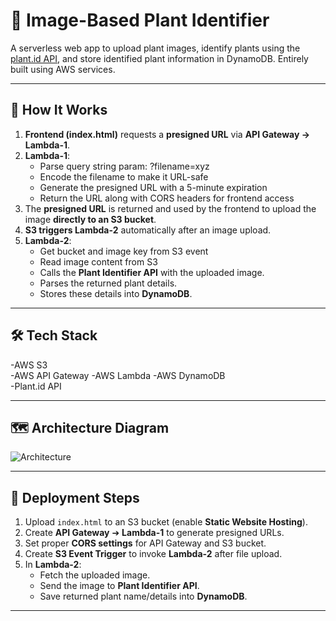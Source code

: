 # 🌿 Image-Based Plant Identifier

A serverless web app to upload plant images, identify plants using the [plant.id API](https://web.plant.id/), and store identified plant information in DynamoDB. Entirely built using AWS services.

---

## 📸 How It Works

1. **Frontend (index.html)** requests a **presigned URL** via **API Gateway → Lambda-1**.
2. **Lambda-1**:
     - Parse query string param: ?filename=xyz
     - Encode the filename to make it URL-safe
     - Generate the presigned URL with a 5-minute expiration
     - Return the URL along with CORS headers for frontend access     
4. The **presigned URL** is returned and used by the frontend to upload the image **directly to an S3 bucket**.
5. **S3 triggers Lambda-2** automatically after an image upload.
6. **Lambda-2**:
    - Get bucket and image key from S3 event
    - Read image content from S3
    - Calls the **Plant Identifier API** with the uploaded image.
    - Parses the returned plant details.
    - Stores these details into **DynamoDB**.
---

## 🛠️ Tech Stack

-AWS S3      
-AWS API Gateway
-AWS Lambda
-AWS DynamoDB    
-Plant.id API    

---

## 🗺️ Architecture Diagram

![Architecture](architecture_diagram.png)

---

## 🚀 Deployment Steps

1. Upload `index.html` to an S3 bucket (enable **Static Website Hosting**).
2. Create **API Gateway** ➔ **Lambda-1** to generate presigned URLs.
3. Set proper **CORS settings** for API Gateway and S3 bucket.
4. Create **S3 Event Trigger** to invoke **Lambda-2** after file upload.
5. In **Lambda-2**:
    - Fetch the uploaded image.
    - Send the image to **Plant Identifier API**.
    - Save returned plant name/details into **DynamoDB**.

---

